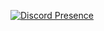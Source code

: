 [![Discord Presence](https://lanyard-profile-readme.vercel.app/api/838227894861692948)](https://discord.com/users/838227894861692948)
